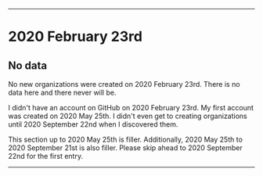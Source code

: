 
***

# 2020 February 23rd

## No data

No new organizations were created on 2020 February 23rd. There is no data here and there never will be.

I didn't have an account on GitHub on 2020 February 23rd. My first account was created on 2020 May 25th. I didn't even get to creating organizations until 2020 September 22nd when I discovered them.

This section up to 2020 May 25th is filler. Additionally, 2020 May 25th to 2020 September 21st is also filler. Please skip ahead to 2020 September 22nd for the first entry.

***
